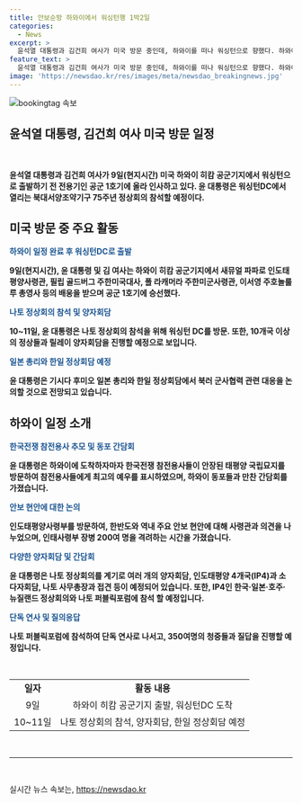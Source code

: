 ```yaml
---
title: 안보순방 하와이에서 워싱턴행 1박2일
categories:
  - News
excerpt: >
  윤석열 대통령과 김건희 여사가 미국 방문 중인데, 하와이를 떠나 워싱턴으로 향했다. 하와이 일정 동안 육·해·공군 소속 미군 장병들과 다양한 행사에 참석했는데, 워싱턴 도착 후에는 나토 정상회의 참석을 위해 10개국 이상의 정상들과 양자회담을 갖는 등 다양한 활동이 예정되어 있다. 또한, 일본 총리와 북러 군사협력 관련 대응에 대해 논의할 것으로 전망되지만 한미 정상회담은 아직 확정되지 않았다.
feature_text: >
  윤석열 대통령과 김건희 여사가 미국 방문 중인데, 하와이를 떠나 워싱턴으로 향했다. 하와이 일정 동안 육·해·공군 소속 미군 장병들과 다양한 행사에 참석했는데, 워싱턴 도착 후에는 나토 정상회의 참석을 위해 10개국 이상의 정상들과 양자회담을 갖는 등 다양한 활동이 예정되어 있다. 또한, 일본 총리와 북러 군사협력 관련 대응에 대해 논의할 것으로 전망되지만 한미 정상회담은 아직 확정되지 않았다.
image: 'https://newsdao.kr/res/images/meta/newsdao_breakingnews.jpg'
---
```


<p><img src="https://newsdao.kr/res/images/meta/newsdao_breakingnews.jpg" alt="bookingtag 속보" /></p>

<h2>윤석열 대통령, 김건희 여사 미국 방문 일정</h2>

<p data-ke-size="size16">&nbsp;</p>

<p><b>윤석열 대통령과 김건희 여사가 9일(현지시간) 미국 하와이 히캄 공군기지에서 워싱턴으로 출발하기 전 전용기인 공군 1호기에 올라 인사하고 있다. 윤 대통령은 워싱턴DC에서 열리는 북대서양조약기구 75주년 정상회의 참석할 예정이다.</b></p>

<h2 data-ke-size="size26">미국 방문 중 주요 활동</h2>

<p><b><span style="color: #1a5490;">하와이 일정 완료 후 워싱턴DC로 출발</span></b></p>

<p><b>9일(현지시간), 윤 대통령 및 김 여사는 하와이 히캄 공군기지에서 새뮤얼 파파로 인도태평양사령관, 필립 골드버그 주한미국대사, 폴 라캐머라 주한미군사령관, 이서영 주호놀룰루 총영사 등의 배웅을 받으며 공군 1호기에 승선했다.</b></p>

<p><b><span style="color: #1a5490;">나토 정상회의 참석 및 양자회담</span></b></p>

<p><b>10~11일, 윤 대통령은 나토 정상회의 참석을 위해 워싱턴 DC를 방문. 또한, 10개국 이상의 정상들과 릴레이 양자회담을 진행할 예정으로 보입니다.</b></p>

<p><b><span style="color: #1a5490;">일본 총리와 한일 정상회담 예정</span></b></p>

<p><b>윤 대통령은 기시다 후미오 일본 총리와 한일 정상회담에서 북러 군사협력 관련 대응을 논의할 것으로 전망되고 있습니다.</b></p>

<h2 data-ke-size="size26">하와이 일정 소개</h2>

<p><b><span style="color: #1a5490;">한국전쟁 참전용사 추모 및 동포 간담회</span></b></p>

<p><b>윤 대통령은 하와이에 도착하자마자 한국전쟁 참전용사들이 안장된 태평양 국립묘지를 방문하여 참전용사들에게 최고의 예우를 표시하였으며, 하와이 동포들과 만찬 간담회를 가졌습니다.</b></p>

<p><b><span style="color: #1a5490;">안보 현안에 대한 논의</span></b></p>

<p><b>인도태평양사령부를 방문하여, 한반도와 역내 주요 안보 현안에 대해 사령관과 의견을 나누었으며, 인태사령부 장병 200여 명을 격려하는 시간을 가졌습니다.</b></p>

<p><b><span style="color: #1a5490;">다양한 양자회담 및 간담회</span></b></p>

<p><b>윤 대통령은 나토 정상회의를 계기로 여러 개의 양자회담, 인도태평양 4개국(IP4)과 소다자회담, 나토 사무총장과 접견 등이 예정되어 있습니다. 또한, IP4인 한국·일본·호주·뉴질랜드 정상회의와 나토 퍼블릭포럼에 참석 할 예정입니다.</b></p>

<p><b><span style="color: #1a5490;">단독 연사 및 질의응답</span></b></p>

<p><b>나토 퍼블릭포럼에 참석하여 단독 연사로 나서고, 350여명의 청중들과 질답을 진행할 예정입니다.</b></p>

<p data-ke-size="size16">&nbsp;</p>

<table>
<tbody>
<tr>
<td style="text-align: center; height: 17px;"><b>일자</b></td>
<td style="text-align: center; height: 17px;"><b>활동 내용</b></td>
</tr>
<tr>
<td style="text-align: center; ">9일</td>
<td style="text-align: center; ">하와이 히캄 공군기지 출발, 워싱턴DC 도착</td>
</tr>
<tr>
<td style="text-align: center; ">10~11일</td>
<td style="text-align: center; ">나토 정상회의 참석, 양자회담, 한일 정상회담 예정</td>
</tr>
</tbody>
</table>

<p data-ke-size="size16">&nbsp;</p>

<hr>

<p data-ke-size="size16">&nbsp;</p>
실시간 뉴스 속보는, <a href="https://newsdao.kr" rel="dofollow">https://newsdao.kr</a>


